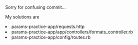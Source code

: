 Sorry for confusing commit...

My solutions are 
  <li>params-practice-app/requests.http
  <li>params-practice-app/app/controllers/formats_controller.rb
  <li>params-practice-app/config/routes.rb
